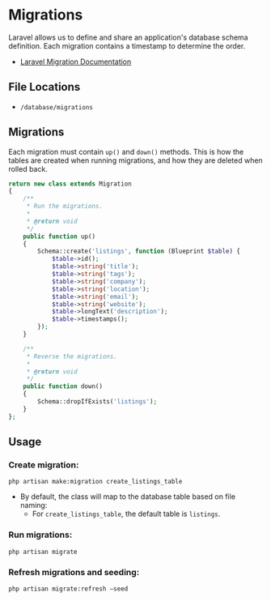 # Migrations

Laravel allows us to define and share an application's database schema definition. Each migration contains a timestamp to determine the order.

- [Laravel Migration Documentation](https://laravel.com/docs/10.x/migrations)

## File Locations

- `/database/migrations`

## Migrations

Each migration must contain `up()` and `down()` methods. This is how the tables are created when running migrations, and how they are deleted when rolled back.

```php
return new class extends Migration
{
    /**
     * Run the migrations.
     *
     * @return void
     */
    public function up()
    {
        Schema::create('listings', function (Blueprint $table) {
            $table->id();
            $table->string('title');
            $table->string('tags');
            $table->string('company');
            $table->string('location');
            $table->string('email');
            $table->string('website');
            $table->longText('description');
            $table->timestamps();
        });
    }

    /**
     * Reverse the migrations.
     *
     * @return void
     */
    public function down()
    {
        Schema::dropIfExists('listings');
    }
};
```

## Usage

### Create migration:

```
php artisan make:migration create_listings_table
```

- By default, the class will map to the database table based on file naming:
    - For `create_listings_table`, the default table is `listings`.

### Run migrations:

```
php artisan migrate
```

### Refresh migrations and seeding:

```
php artisan migrate:refresh —seed
```